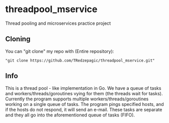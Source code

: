 # threadpool_mservice
Thread pooling and microservices practice project
## Cloning
You can "git clone" my repo with (Entire repository):

```
"git clone https://github.com/TRedzepagic/threadpool_mservice.git"
```
## Info
This is a thread pool - like implementation in Go. We have a queue of tasks and workers/threads/goroutines vying for them (the threads wait for tasks).
Currently the program supports multiple workers/threads/goroutines working on a single queue of tasks. The program pings specified hosts, and if the hosts do not respond, it will send an e-mail. These tasks are separate and they all go into the aforementioned queue of tasks (FIFO).

